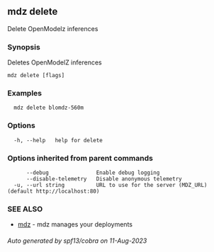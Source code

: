 ## mdz delete

Delete OpenModelz inferences

### Synopsis

Deletes OpenModelZ inferences

```
mdz delete [flags]
```

### Examples

```
  mdz delete blomdz-560m
```

### Options

```
  -h, --help   help for delete
```

### Options inherited from parent commands

```
      --debug               Enable debug logging
      --disable-telemetry   Disable anonymous telemetry
  -u, --url string          URL to use for the server (MDZ_URL) (default http://localhost:80)
```

### SEE ALSO

* [mdz](mdz.md)	 - mdz manages your deployments

###### Auto generated by spf13/cobra on 11-Aug-2023
